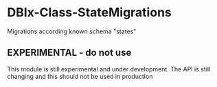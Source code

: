 # DBIx-Class-StateMigrations
Migrations according known schema "states"

## EXPERIMENTAL - do not use

This module is still experimental and under development. The API is still changing and this should not be used in production

